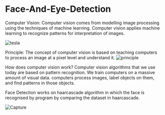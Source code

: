 # Face-And-Eye-Detection
Computer Vision:
Computer vision comes from modelling image processing using the techniques of machine learning. Computer vision applies machine learning to recognize patterns for interpretation of images.


![tesla](https://user-images.githubusercontent.com/71040750/123791990-bd593e00-d8fd-11eb-9201-0b5d127b73e1.jpg)


Principle:
The concept of computer vision is based on teaching computers to process an image at a pixel level and understand it.
![principle](https://user-images.githubusercontent.com/71040750/123791959-b4686c80-d8fd-11eb-93ea-a7c977844c0a.PNG)


How does computer vision work?
Computer vision algorithms that we use today are based on pattern recognition. We train computers on a massive amount of visual data.
computers process images, label objects on them, and find patterns in those objects.

Face Detection works on haarcascade algorithm in which the face is recognised by program by comparing the dataset in haarcascade.

![Capture](https://user-images.githubusercontent.com/71040750/123792320-1de87b00-d8fe-11eb-9b11-18fca984dd7d.PNG)


 






